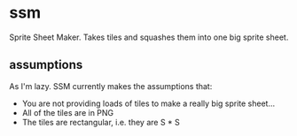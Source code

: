 # ssm
Sprite Sheet Maker. Takes tiles and squashes them into one big sprite sheet. 

## assumptions
As I'm lazy. SSM currently makes the assumptions that:

* You are not providing loads of tiles to make a really big sprite sheet...
* All of the tiles are in PNG
* The tiles are rectangular, i.e. they are S * S
